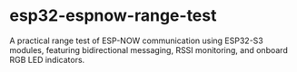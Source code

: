 # esp32-espnow-range-test
A practical range test of ESP-NOW communication using ESP32-S3 modules, featuring bidirectional messaging, RSSI monitoring, and onboard RGB LED indicators.
